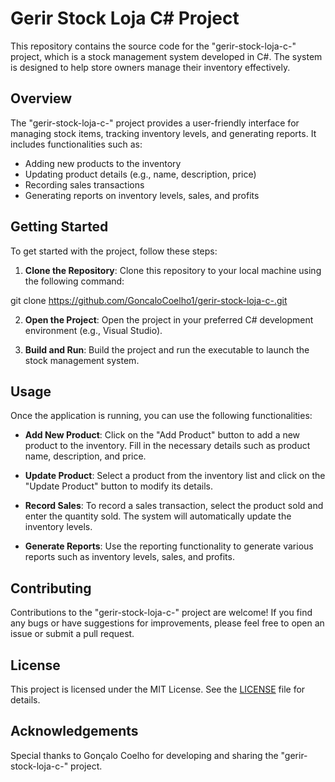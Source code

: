 # Gerir Stock Loja C# Project

This repository contains the source code for the "gerir-stock-loja-c-" project, which is a stock management system developed in C#. The system is designed to help store owners manage their inventory effectively.

## Overview

The "gerir-stock-loja-c-" project provides a user-friendly interface for managing stock items, tracking inventory levels, and generating reports. It includes functionalities such as:

- Adding new products to the inventory
- Updating product details (e.g., name, description, price)
- Recording sales transactions
- Generating reports on inventory levels, sales, and profits

## Getting Started

To get started with the project, follow these steps:

1. **Clone the Repository**: Clone this repository to your local machine using the following command:

git clone https://github.com/GoncaloCoelho1/gerir-stock-loja-c-.git

2. **Open the Project**: Open the project in your preferred C# development environment (e.g., Visual Studio).

3. **Build and Run**: Build the project and run the executable to launch the stock management system.

## Usage

Once the application is running, you can use the following functionalities:

- **Add New Product**: Click on the "Add Product" button to add a new product to the inventory. Fill in the necessary details such as product name, description, and price.

- **Update Product**: Select a product from the inventory list and click on the "Update Product" button to modify its details.

- **Record Sales**: To record a sales transaction, select the product sold and enter the quantity sold. The system will automatically update the inventory levels.

- **Generate Reports**: Use the reporting functionality to generate various reports such as inventory levels, sales, and profits.

## Contributing

Contributions to the "gerir-stock-loja-c-" project are welcome! If you find any bugs or have suggestions for improvements, please feel free to open an issue or submit a pull request.

## License

This project is licensed under the MIT License. See the [LICENSE](LICENSE) file for details.

## Acknowledgements

Special thanks to Gonçalo Coelho for developing and sharing the "gerir-stock-loja-c-" project.

